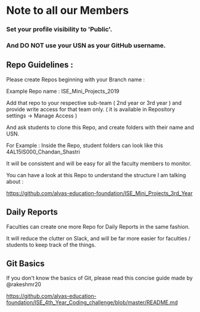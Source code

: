 # Note to all our Members

### Set your profile visibility to 'Public'. 
### And DO NOT use your USN as your GitHub username.

## Repo Guidelines :
Please create Repos beginning with your Branch name :

Example Repo name : ISE_Mini_Projects_2019

Add that repo to your respective sub-team ( 2nd year or 3rd year ) and provide write access for that team only.
( it is available in Repository settings -> Manage Access )

And ask students to clone this Repo, and create folders with their name and USN.

For Example :
Inside the Repo, student folders can look like this
4AL15IS000_Chandan_Shastri

It will be consistent and will be easy for all the faculty members to monitor.

You can have a look at this Repo to understand the structure I am talking about :

https://github.com/alvas-education-foundation/ISE_Mini_Projects_3rd_Year

## Daily Reports 

Faculties can create one more Repo for Daily Reports in the same fashion. 

It will reduce the clutter on Slack, and will be far more easier for faculties / students to keep track of the things.

## Git Basics 

If you don't know the basics of Git, please read this concise guide made by @rakeshmr20 

https://github.com/alvas-education-foundation/ISE_4th_Year_Coding_challenge/blob/master/README.md 
